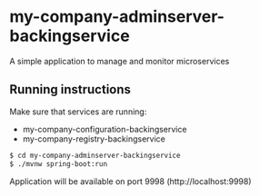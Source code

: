 # my-company-adminserver-backingservice
A simple application to manage and monitor microservices

## Running instructions

Make sure that services are running:

 - my-company-configuration-backingservice
 - my-company-registry-backingservice
 

```bash
$ cd my-company-adminserver-backingservice
$ ./mvnw spring-boot:run
```

Application will be available on port 9998 (http://localhost:9998)
